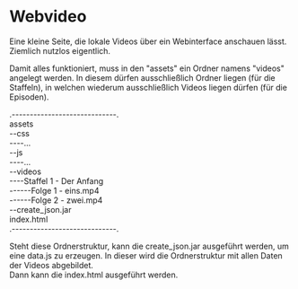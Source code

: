 # Webvideo
Eine kleine Seite, die lokale Videos über ein Webinterface anschauen lässt. Ziemlich nutzlos eigentlich.

Damit alles funktioniert, muss in den "assets" ein Ordner namens "videos" angelegt werden. In diesem dürfen ausschließlich Ordner liegen (für die Staffeln), in welchen wiederum ausschließlich Videos liegen dürfen (für die Episoden).

.-----------------------------. <br>
assets<br>
--css<br>
----...<br>
--js<br>
----...<br>
--videos<br>
----Staffel 1 - Der Anfang<br>
------Folge 1 - eins.mp4<br>
------Folge 2 - zwei.mp4<br>
--create_json.jar<br>
index.html<br>
.-----------------------------. 

Steht diese Ordnerstruktur, kann die create_json.jar ausgeführt werden, um eine data.js zu erzeugen. In dieser wird die Ordnerstruktur mit allen Daten der Videos abgebildet.<br>
Dann kann die index.html ausgeführt werden.
